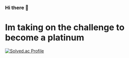 ### Hi there 👋

# Im taking on the challenge to become a platinum

[![Solved.ac Profile](http://mazassumnida.wtf/api/generate_badge?boj=kyo3479)](https://solved.ac/kyo3479)
